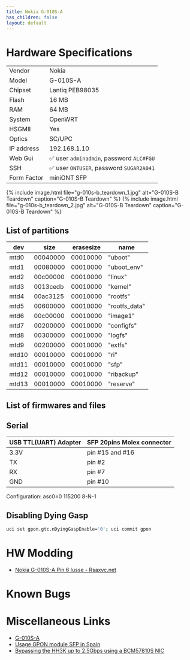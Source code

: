 ```yaml
---
title: Nokia G-010S-A
has_children: false
layout: default
---
```


# Hardware Specifications

|             |                                          |
| ----------- | ---------------------------------------- |
| Vendor      | Nokia                                    |
| Model       | G-010S-A                                 |
| Chipset     | Lantiq PEB98035                          |
| Flash       | 16 MB                                    |
| RAM         | 64 MB                                    |
| System      | OpenWRT                                  |
| HSGMII      | Yes                                      |
| Optics      | SC/UPC                                   |
| IP address  | 192.168.1.10                             |
| Web Gui     | ✅ user `adminadmin`, password `ALC#FGU` |
| SSH         | ✅ user `ONTUSER`, password `SUGAR2A041` |
| Form Factor | miniONT SFP                              |

{% include image.html file="g-010s-b_teardown_1.jpg"  alt="G-010S-B Teardown" caption="G-010S-B Teardown" %}
{% include image.html file="g-010s-b_teardown_2.jpg"  alt="G-010S-B Teardown" caption="G-010S-B Teardown" %}



## List of partitions

| dev   | size     | erasesize | name          |
| ----- | -------- | --------- | ------------- |
| mtd0  | 00040000 | 00010000  | "uboot"       |
| mtd1  | 00080000 | 00010000  | "uboot_env"   |
| mtd2  | 00c00000 | 00010000  | "linux"       |
| mtd3  | 0013cedb | 00010000  | "kernel"      |
| mtd4  | 00ac3125 | 00010000  | "rootfs"      |
| mtd5  | 00600000 | 00010000  | "rootfs_data" |
| mtd6  | 00c00000 | 00010000  | "image1"      |
| mtd7  | 00200000 | 00010000  | "configfs"    |
| mtd8  | 00300000 | 00010000  | "logfs"       |
| mtd9  | 00200000 | 00010000  | "extfs"       |
| mtd10 | 00010000 | 00010000  | "ri"          |
| mtd11 | 00010000 | 00010000  | "sfp"         |
| mtd12 | 00010000 | 00010000  | "ribackup"    |
| mtd13 | 00010000 | 00010000  | "reserve"     |

## List of firmwares and files

## Serial

| USB TTL(UART) Adapter | SFP 20pins Molex connector |
| --------------------- | -------------------------- |
| 3.3V                  | pin #15 and #16            |
| TX                    | pin #2                     |
| RX                    | pin #7                     |
| GND                   | pin #10                    |

Configuration: asc0=0 115200 8-N-1

##  Disabling Dying Gasp
```sh
uci set gpon.gtc.nDyingGaspEnable='0'; uci commit gpon
```

# HW Modding

- [Nokia G-010S-A Pin 6 Iusse - Rsaxvc.net](https://rsaxvc.net/blog/2020/8/15/Nokia_G-010S-A_Pin_6_Issue.html)

# Known Bugs

# Miscellaneous Links

- [G-010S-A](https://github.com/hwti/G-010S-A)
- [Usage GPON module SFP in Spain](https://forum.mikrotik.com/viewtopic.php?t=116364&start=300)
- [Bypassing the HH3K up to 2.5Gbps using a BCM57810S NIC](https://www.dslreports.com/forum/r32230041-Internet-Bypassing-the-HH3K-up-to-2-5Gbps-using-a-BCM57810S-NIC)


